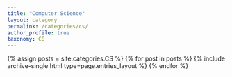 ```yaml
---
title: "Computer Science"
layout: category
permalink: /categories/cs/
author_profile: true
taxonomy: CS
---
```


{% assign posts = site.categories.CS %}
{% for post in posts %} {% include archive-single.html type=page.entries_layout %} {% endfor %}
